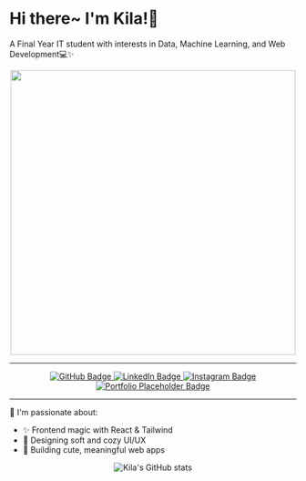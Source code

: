 # Hi there~ I'm Kila!🌷

A Final Year IT student with interests in Data, Machine Learning, and Web Development💻✨

<div align="center">
    <img src="https://media.giphy.com/media/v1.Y2lkPTc5MGI3NjExb2N4dHJ6OXc0NzBhYXRiNG40anRvN2FuOWk3anA2bzZsYjU1eXhyMyZlcD12MV9naWZzX3NlYXJjaCZjdD1n/L1R1tvI9svkIWwpVYr/giphy.gif" width="500"/>
</div>

---

<div align="center">
    <a href="https://github.com/aqilaqsa">
        <img src="https://img.shields.io/badge/💻-GitHub-181717?style=flat&logo=github&logoColor=white" alt="GitHub Badge"/>
        </a>
        <a href="https://linkedin.com/in/aqilaqsa">
        <img src="https://img.shields.io/badge/🌸-LinkedIn-fcc1cc?style=flat&logo=linkedin&logoColor=white" alt="LinkedIn Badge"/>
        </a>
        <a href="https://instagram.com/aqilaqsa">
        <img src="https://img.shields.io/badge/🌺-Instagram-E4405F?style=flat&logo=instagram&logoColor=white" alt="Instagram Badge"/>
        </a>    
        <a href="#">
        <img src="https://img.shields.io/badge/🌟-Portfolio-0A0A0A?style=flat&logo=web&logoColor=white" alt="Portfolio Placeholder Badge"/>
        </a>
</div>

---

🌟 I'm passionate about:

- ✨ Frontend magic with React & Tailwind
- 🎨 Designing soft and cozy UI/UX
- 🐾 Building cute, meaningful web apps

<div align="center">
    <img src="https://github-readme-stats.vercel.app/api?username=aqilaqsa&show_icons=true&theme=tokyonight&icon_color=ff79c6" alt="Kila's GitHub stats"/>
</div>
